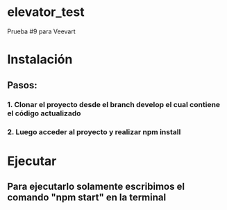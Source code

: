 # elevator_test
Prueba #9 para Veevart
# Instalación
## Pasos:
### 1. Clonar el proyecto desde el branch develop el cual contiene el código actualizado
### 2. Luego acceder al proyecto y realizar npm install

# Ejecutar
## Para ejecutarlo solamente escribimos el comando "npm start" en la terminal
